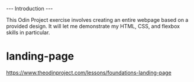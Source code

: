
--- Introduction ---

This Odin Project exercise involves creating an entire webpage based on a provided design. It will let me demonstrate my HTML, CSS, and flexbox skills in particular.


# landing-page
https://www.theodinproject.com/lessons/foundations-landing-page